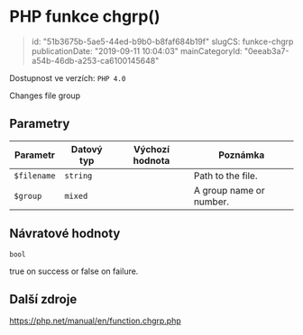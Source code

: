 PHP funkce chgrp()
==================

> id: "51b3675b-5ae5-44ed-b9b0-b8faf684b19f"
> slugCS: funkce-chgrp
> publicationDate: "2019-09-11 10:04:03"
> mainCategoryId: "0eeab3a7-a54b-46db-a253-ca6100145648"

Dostupnost ve verzích: `PHP 4.0`

Changes file group


Parametry
--------------

| Parametr | Datový typ | Výchozí hodnota | Poznámka |
|-----|-----|-----|-----|
| `$filename` | `string` |  | Path to the file. |
| `$group` | `mixed` |  | A group name or number. |


Návratové hodnoty
----------------

`bool`

true on success or false on failure.

Další zdroje
------------

https://php.net/manual/en/function.chgrp.php
